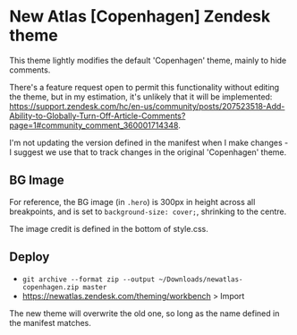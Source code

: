 # New Atlas [Copenhagen] Zendesk theme

This theme lightly modifies the default 'Copenhagen' theme, mainly to hide comments.  

There's a feature request open to permit this functionality without editing the theme, but in my estimation, it's unlikely that it will be implemented: https://support.zendesk.com/hc/en-us/community/posts/207523518-Add-Ability-to-Globally-Turn-Off-Article-Comments?page=1#community_comment_360001714348.

I'm not updating the version defined in the manifest when I make changes - I suggest we use that to track changes in the original 'Copenhagen' theme. 


## BG Image

For reference, the BG image (in `.hero`) is 300px in height across all breakpoints, and is set to `background-size: cover;`, shrinking to the centre. 

The image credit is defined in the bottom of style.css.


## Deploy

- `git archive --format zip --output ~/Downloads/newatlas-copenhagen.zip master`
- https://newatlas.zendesk.com/theming/workbench > Import

The new theme will overwrite the old one, so long as the name defined in the manifest matches.
